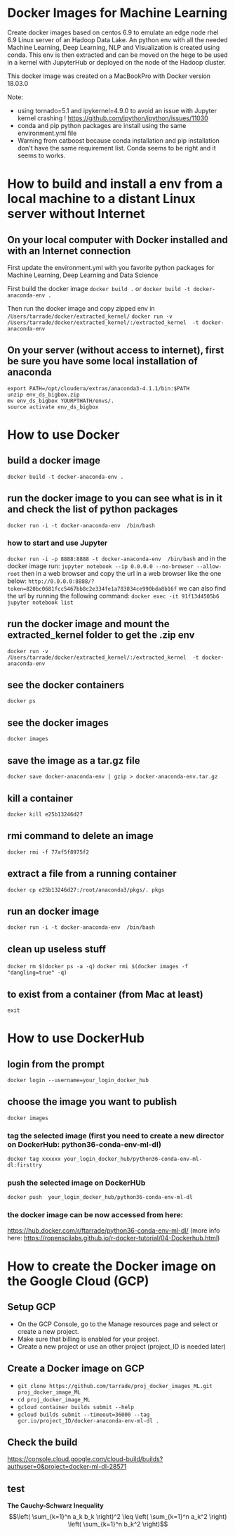 # Docker Images for Machine Learning
Create docker images based on centos 6.9 to emulate an edge node rhel 6.9 Linux server of an Hadoop Data Lake.
An python env with all the needed Machine Learning, Deep Learning, NLP and Visualization is created using conda.
This env is then extracted and can be moved on the hege to be used in a kernel with JupyterHub or deployed on the node of the Hadoop cluster.

This docker image was created on a MacBookPro with Docker version 18.03.0

Note:
- using tornado=5.1 and ipykernel=4.9.0 to avoid an issue with Jupyter kernel crashing !
  https://github.com/ipython/ipython/issues/11030
- conda and pip python packages are install using the same environment.yml file
- Warning from catboost because conda installation and pip installation don't have the same requirement list. Conda seems to be right and it seems to works.

# How to build and install a env from  a local machine to a distant Linux server without Internet
## On your local computer with Docker installed and with an Internet connection
First update the environment.yml with you favorite python packages for Machine Learning, Deep Learning and Data Science

First build the docker image
```docker build .```
or
```docker build -t docker-anaconda-env .```

Then run the docker image and copy zipped env in `/Users/tarrade/docker/extracted_kernel/`
```docker run -v /Users/tarrade/docker/extracted_kernel/:/extracted_kernel  -t docker-anaconda-env```

## On your server (without access to internet), first be sure you have some local installation of anaconda
```
export PATH=/opt/cloudera/extras/anaconda3-4.1.1/bin:$PATH
unzip env_ds_bigbox.zip
mv env_ds_bigbox YOURPTHATH/envs/.
source activate env_ds_bigbox
```

# How to use Docker
## build a docker image
```docker build -t docker-anaconda-env .```

## run the docker image to you can see what is in it and check the list of python packages
```docker run -i -t docker-anaconda-env  /bin/bash```

### how to start and use Jupyter
```docker run -i -p 8888:8888 -t docker-anaconda-env  /bin/bash```
and in the docker image run:
```jupyter notebook --ip 0.0.0.0 --no-browser --allow-root```
then in a web browser and copy the url in a web browser like the one below:
```http://0.0.0.0:8888/?token=820bc0681fcc5467bb8c2e334fe1a783834ce990bda8b16f```
we can also find the url by running the following command:
```docker exec -it 91f13d4505b6 jupyter notebook list```

## run the docker image and mount the extracted_kernel folder to get the .zip env
```docker run -v /Users/tarrade/docker/extracted_kernel/:/extracted_kernel  -t docker-anaconda-env```

## see the docker containers
```docker ps```

## see the docker images
```docker images```

## save the image as a tar.gz file
```docker save docker-anaconda-env | gzip > docker-anaconda-env.tar.gz```

## kill a container
```docker kill e25b13246d27```

## rmi command to delete an image
```docker rmi -f 77af5f8975f2```

## extract a file from a running container
```docker cp e25b13246d27:/root/anaconda3/pkgs/. pkgs```

## run an docker image
```docker run -i -t docker-anaconda-env  /bin/bash```

## clean up useless stuff
```docker rm $(docker ps -a -q)```
```docker rmi $(docker images -f "dangling=true" -q)```

## to exist from a container (from Mac at least)
```exit```

# How to use DockerHub
## login from the prompt
```docker login --username=your_login_docker_hub```

## choose the image you want to publish
```docker images```

### tag the selected image (first you need to create a new director on DockerHub: python36-conda-env-ml-dl)
```docker tag xxxxxx your_login_docker_hub/python36-conda-env-ml-dl:firsttry```

### push the selected image on DockerHUb
```docker push  your_login_docker_hub/python36-conda-env-ml-dl```

### the docker image can be now accessed from here:
https://hub.docker.com/r/ftarrade/python36-conda-env-ml-dl/
(more info here: https://ropenscilabs.github.io/r-docker-tutorial/04-Dockerhub.html)  

# How to create the Docker image on the Google Cloud (GCP)
## Setup GCP
- On the GCP Console, go to the Manage resources page and select or create a new project.
- Make sure that billing is enabled for your project.
- Create a new project or use an other project (project_ID is needed later)
## Create a Docker image on GCP
- ```git clone https://github.com/tarrade/proj_docker_images_ML.git proj_docker_image_ML```
- ```cd proj_docker_image_ML```
- ```gcloud container builds submit --help```
- ```gcloud builds submit --timeout=36000 --tag gcr.io/project_ID/docker-anaconda-env-ml-dl .```
## Check the build
https://console.cloud.google.com/cloud-build/builds?authuser=0&project=docker-ml-dl-28571

## test
**The Cauchy-Schwarz Inequality**
$$\left( \sum_{k=1}^n a_k b_k \right)^2 \leq \left( \sum_{k=1}^n a_k^2 \right) \left( \sum_{k=1}^n b_k^2 \right)$$
